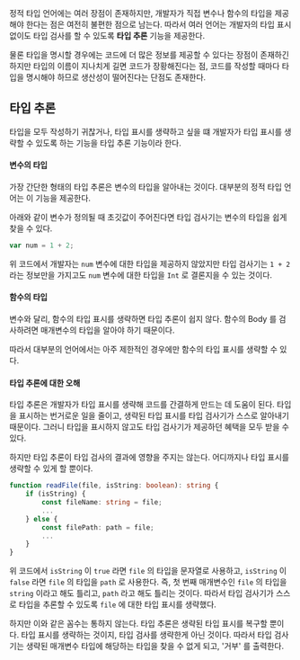 정적 타입 언어에는 여러 장점이 존재하지만, 개발자가 직접 변수나 함수의 타입을 제공해야 한다는 점은 여전히 불편한 점으로 남는다.
따라서 여러 언어는 개발자의 타입 표시 없이도 타입 검사를 할 수 있도록 **타입 추론** 기능을 제공한다.

물론 타입을 명시할 경우에는 코드에 더 많은 정보를 제공할 수 있다는 장점이 존재하긴 하지만 타입의 이름이 지나치게 길면 코드가 장황해진다는 점, 코드를 작성할 때마다 타입을 명시해야 하므로 생산성이 떨어진다는 단점도 존재한다.

## 타입 추론

타입을 모두 작성하기 귀찮거나, 타입 표시를 생략하고 싶을 떄 개발자가 타입 표시를 생략할 수 있도록 하는 기능을 타입 추론 기능이라 한다.

#### 변수의 타입

가장 간단한 형태의 타입 추론은 변수의 타입을 알아내는 것이다.
대부분의 정적 타입 언어는 이 기능을 제공한다.

아래와 같이 변수가 정의될 때 초깃값이 주어진다면 타입 검사기는 변수의 타입을 쉽게 찾을 수 있다.

```javascript
var num = 1 + 2;
```

위 코드에서 개발자는 `num` 변수에 대한 타입을 제공하지 않았지만 타입 검사기는 `1 + 2` 라는 정보만을 가지고도 `num` 변수에 대한 타입을 `Int` 로 결론지을 수 있는 것이다.

#### 함수의 타입

변수와 달리, 함수의 타입 표시를 생략하면 타입 추론이 쉽지 않다.
함수의 Body 를 검사하려면 매개변수의 타입을 알아야 하기 때문이다.

따라서 대부분의 언어에서는 아주 제한적인 경우에만 함수의 타입 표시를 생략할 수 있다.

#### 타입 추론에 대한 오해

타입 추론은 개발자가 타입 표시를 생략해 코드를 간결하게 만드는 데 도움이 된다.
타입을 표시하는 번거로운 일을 줄이고, 생략된 타입 표시를 타입 검사기가 스스로 알아내기 때문이다.
그러니 타입을 표시하지 않고도 타입 검사기가 제공하던 혜택을 모두 받을 수 있다.

하지만 타입 추론이 타입 검사의 결과에 영향을 주지는 않는다.
어디까지나 타입 표시를 생략할 수 있게 할 뿐이다.

```typescript
function readFile(file, isString: boolean): string {
	if (isString) {
		const fileName: string = file;
		...
	} else {
		const filePath: path = file;
		...
	}
}
```

위 코드에서 `isString` 이 `true` 라면 `file` 의 타입을 문자열로 사용하고,
`isString` 이 `false` 라면 `file` 의 타입을 `path` 로 사용한다.
즉, 첫 번째 매개변수인 `file` 의 타입을 `string` 이라고 해도 틀리고, `path` 라고 해도 틀리는 것이다.
따라서 타입 검사기가 스스로 타입을 추론할 수 있도록 `file` 에 대한 타입 표시를 생략했다.

하지만 이와 같은 꼼수는 통하지 않는다.
타입 추론은 생략된 타입 표시를 복구할 뿐이다. 타입 표시를 생략하는 것이지, 타입 검사를 생략한게 아닌 것이다.
따라서 타입 검사기는 생략된 매개변수 타입에 해당하는 타입을 찾을 수 없게 되고, '거부' 를 출력한다.


